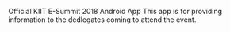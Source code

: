 Official KIIT E-Summit 2018 Android App
This app is for providing information to the dedlegates coming to attend the event.
